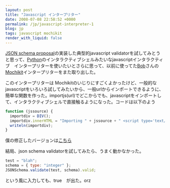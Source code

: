 ```yaml
---
layout: post
title: "Javascript インタープリター"
date: 2008-07-08 22:58:52 +0000
permalink: /jp/javascript-interpreter-1
blog: jp
tags: javascript mochikit
render_with_liquid: false
---
```


<!-- textlint-disable rousseau -->

[JSON schema proposal](http://www.json.org/json-schema-proposal/)の実装した典型的javascript validatorを試してみとうと思って、[Python](http://www.python.org/)のインタラクティブシェルみたいなjavascriptインタラクティブ　インタープリターを使いたいとさらに思って、以前に使ってた[Bob](http://bob.pythonmac.org/)さんの[Mochikit](http://mochikit.com)インタープリターをまた取り出した。

このインタープリターは Mochikitのいじりにすごくよかったけど、一般的なjavascriptをいろいろ試してみたいから、一般urlからインポートできるように、簡単な関数を作った。importjs(url)でどこからでも、javascriptをインポートして、インタラクティブシェルで直接触るようになった。コードは以下のよう

```javascript
function (jssource) {
  importdiv = DIV();
  importdiv.innerHTML = "Importing " + jssource + " <script type='text/javascript' src='" + jssource + "'></script>";
  writeln(importdiv);
}
```

僕の修正したバージョンは[こちら](/assets/demos/files/interpreter/index.html)

結局、json schema validatorを試してみたら、うまく動かなかった。

```javascript
test = "blah";
schema = { type: "integer" };
JSONSchema.validate(test, schema).valid;
```

という風に入力しても、true　が出た。orz

<!-- textlint-enable rousseau -->
